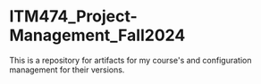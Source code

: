 # ITM474_Project-Management_Fall2024
This is a repository for artifacts for my course's and configuration management for their versions.
